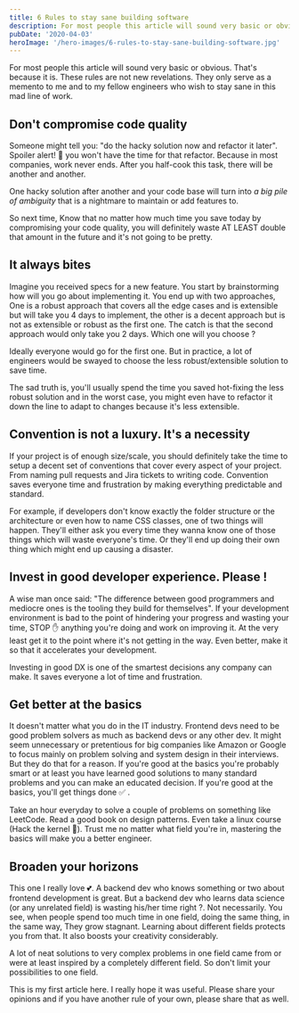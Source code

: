 ```yaml
---
title: 6 Rules to stay sane building software
description: For most people this article will sound very basic or obvious. That's because it is. These rules are not new revelations. They only serve as a memento to me and to my fellow engineers who wish to stay sane in this mad line of work.
pubDate: '2020-04-03'
heroImage: '/hero-images/6-rules-to-stay-sane-building-software.jpg'
---
```


For most people this article will sound very basic or obvious. That's because it is. These rules are not new revelations. They only serve as a memento to me and to my fellow engineers who wish to stay sane in this mad line of work.

## Don't compromise code quality

Someone might tell you: "do the hacky solution now and refactor it later". Spoiler alert! 🚨 you won't have the time for that refactor. Because in most companies, work never ends. After you half-cook this task, there will be another and another.

One hacky solution after another and your code base will turn into _a big pile of ambiguity_ that is a nightmare to maintain or add features to.

So next time, Know that no matter how much time you save today by compromising your code quality, you will definitely waste AT LEAST double that amount in the future and it's not going to be pretty.

## It always bites

Imagine you received specs for a new feature. You start by brainstorming how will you go about implementing it. You end up with two approaches, One is a robust approach that covers all the edge cases and is extensible but will take you 4 days to implement, the other is a decent approach but is not as extensible or robust as the first one. The catch is that the second approach would only take you 2 days. Which one will you choose ?

Ideally everyone would go for the first one. But in practice, a lot of engineers would be swayed to choose the less robust/extensible solution to save time.

The sad truth is, you'll usually spend the time you saved hot-fixing the less robust solution and in the worst case, you might even have to refactor it down the line to adapt to changes because it's less extensible.

## Convention is not a luxury. It's a necessity

If your project is of enough size/scale, you should definitely take the time to setup a decent set of conventions that cover every aspect of your project. From naming pull requests and Jira tickets to writing code. Convention saves everyone time and frustration by making everything predictable and standard.

For example, if developers don't know exactly the folder structure or the architecture or even how to name CSS classes, one of two things will happen. They'll either ask you every time they wanna know one of those things which will waste everyone's time. Or they'll end up doing their own thing which might end up causing a disaster.

## Invest in good developer experience. Please !

A wise man once said: "The difference between good programmers and mediocre ones is the tooling they build for themselves". If your development environment is bad to the point of hindering your progress and wasting your time, STOP ✋ anything you're doing and work on improving it. At the very least get it to the point where it's not getting in the way. Even better, make it so that it accelerates your development.

Investing in good DX is one of the smartest decisions any company can make. It saves everyone a lot of time and frustration.

## Get better at the basics

It doesn't matter what you do in the IT industry. Frontend devs need to be good problem solvers as much as backend devs or any other dev. It might seem unnecessary or pretentious for big companies like Amazon or Google to focus mainly on problem solving and system design in their interviews. But they do that for a reason. If you're good at the basics you're probably smart or at least you have learned good solutions to many standard problems and you can make an educated decision. If you're good at the basics, you'll get things done ✅ .

Take an hour everyday to solve a couple of problems on something like LeetCode. Read a good book on design patterns. Even take a linux course (Hack the kernel 💪). Trust me no matter what field you're in, mastering the basics will make you a better engineer.

## Broaden your horizons

This one I really love 💕. A backend dev who knows something or two about frontend development is great. But a backend dev who learns data science (or any unrelated field) is wasting his/her time right ?. Not necessarily. You see, when people spend too much time in one field, doing the same thing, in the same way, They grow stagnant. Learning about different fields protects you from that. It also boosts your creativity considerably.

A lot of neat solutions to very complex problems in one field came from or were at least inspired by a completely different field. So don't limit your possibilities to one field.

This is my first article here. I really hope it was useful. Please share your opinions and if you have another rule of your own, please share that as well.